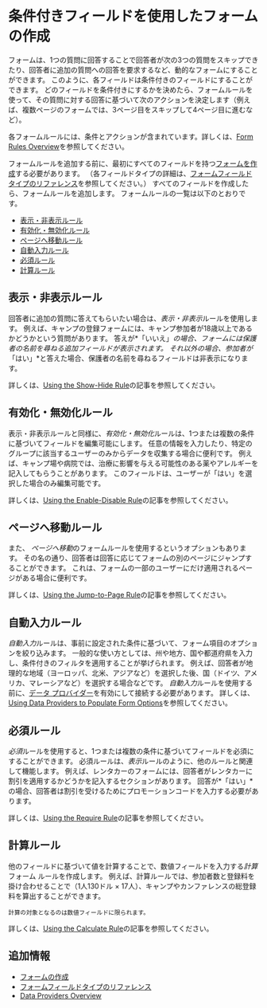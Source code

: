 # 条件付きフィールドを使用したフォームの作成

フォームは、1つの質問に回答することで回答者が次の3つの質問をスキップできたり、回答者に追加の質問への回答を要求するなど、動的なフォームにすることができます。 このように、各フィールドは条件付きのフィールドにすることができます。 どのフィールドを条件付きにするかを決めたら、フォームルールを使って、その質問に対する回答に基づいて次のアクションを決定します（例えば、複数ページのフォームでは、3ページ目をスキップして4ページ目に進むなど）。

各フォームルールには、条件とアクションが含まれています。詳しくは、[Form Rules Overview](../form-rules/form-rules-overview.md)を参照してください。

フォームルールを追加する前に、最初にすべてのフィールドを持つ[フォームを作成](./creating-forms.md)する必要があります。 （各フィールドタイプの詳細は、[フォームフィールドタイプのリファレンス](./forms-field-types-reference.md)を参照してください。） すべてのフィールドを作成したら、フォームルールを追加します。 フォームルールの一覧は以下のとおりです。

  - [表示・非表示ルール](#show-hide-rule)
  - [有効化・無効化ルール](#enable-disable-rule)
  - [ページへ移動ルール](#jump-to-page-rule)
  - [自動入力ルール](#autofill-rule)
  - [必須ルール](#require-rule)
  - [計算ルール](#calculate-rule)

## 表示・非表示ルール

回答者に追加の質問に答えてもらいたい場合は、*表示・非表示*ルールを使用します。 例えば、キャンプの登録フォームには、キャンプ参加者が18歳以上であるかどうかという質問があります。 答えが*「いいえ」*の場合、フォームには保護者の名前を尋ねる追加フィールドが表示されます。 それ以外の場合、参加者が*「はい」*と答えた場合、保護者の名前を尋ねるフィールドは非表示になります。

詳しくは、[Using the Show-Hide Rule](../form-rules/using-the-show-hide-rule.md)の記事を参照してください。

## 有効化・無効化ルール

表示・非表示ルールと同様に、*有効化・無効化*ルールは、1つまたは複数の条件に基づいてフィールドを編集可能にします。 任意の情報を入力したり、特定のグループに該当するユーザーのみからデータを収集する場合に便利です。 例えば、キャンプ場や病院では、治療に影響を与える可能性のある薬やアレルギーを記入してもらうことがあります。 このフィールドは、ユーザーが「はい」を選択した場合のみ編集可能です。

詳しくは、[Using the Enable-Disable Rule](../form-rules/using-the-enable-disable-rule.md)の記事を参照してください。

## ページへ移動ルール

また、 *ページへ移動*のフォームルールを使用するというオプションもあります。 その名の通り、回答者は回答に応じてフォームの別のページにジャンプすることができます。 これは、フォームの一部のユーザーにだけ適用されるページがある場合に便利です。

詳しくは、[Using the Jump-to-Page Rule](../form-rules/using-the-jump-to-page-rule.md)の記事を参照してください。

## 自動入力ルール

*自動入力*ルールは、事前に設定された条件に基づいて、フォーム項目のオプションを絞り込みます。 一般的な使い方としては、州や地方、国や都道府県を入力し、条件付きのフィルタを適用することが挙げられます。 例えば、回答者が地理的な地域（ヨーロッパ、北米、アジアなど）を選択した後、国（ドイツ、アメリカ、マレーシアなど）を選択する場合などです。 *自動入力*ルールを使用する前に、[データ プロバイダー](../data-providers/data-providers-overview.md)を有効にして接続する必要があります。 詳しくは、[Using Data Providers to Populate Form Options](../data-providers/using-data-providers-to-populate-form-options.md)を参照してください。

## 必須ルール

*必須*ルールを使用すると、1つまたは複数の条件に基づいてフィールドを必須にすることができます。 必須ルールは、*表示*ルールのように、他のルールと関連して機能します。 例えば、レンタカーのフォームには、回答者がレンタカーに割引を適用するかどうかを記入するセクションがあります。 回答が*「はい」*の場合、回答者は割引を受けるためにプロモーションコードを入力する必要があります。

詳しくは、[Using the Require Rule](../form-rules/using-the-require-rule.md)の記事を参照してください。

## 計算ルール

他のフィールドに基づいて値を計算することで、数値フィールドを入力する*計算*フォーム ルールを作成します。 例えば、計算ルールでは、参加者数と登録料を掛け合わせることで（1人130ドル × 17人）、キャンプやカンファレンスの総登録料を算出することができます。

```{important}
計算の対象となるのは数値フィールドに限られます。
```

詳しくは、[Using the Calculate Rule](../form-rules/using-the-calculate-rule.md)の記事を参照してください。

## 追加情報

  - [フォームの作成](./creating-forms.md)
  - [フォームフィールドタイプのリファレンス](./forms-field-types-reference.md)
  - [Data Providers Overview](../data-providers/data-providers-overview.md)
